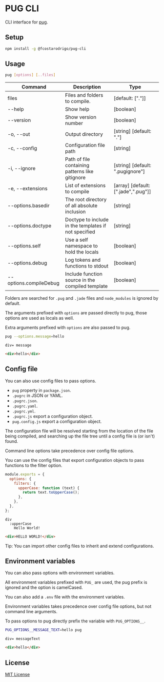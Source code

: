 # PUG CLI

CLI interface for [pug](https://pugjs.org/).

## Setup

```bash
npm install -g @fcostarodrigo/pug-cli
```

## Usage

```bash
pug [options] [..files]
```

| Command                | Description                                          | Type                                |
| ---------------------- | ---------------------------------------------------- | ----------------------------------- |
| files                  | Files and folders to compile.                        | [default: ["."]]                    |
| --help                 | Show help                                            | [boolean]                           |
| --version              | Show version number                                  | [boolean]                           |
| -o, --out              | Output directory                                     | [string] [default: "."]             |
| -c, --config           | Configuration file path                              | [string]                            |
| -i, --ignore           | Path of file containing patterns like gitignore      | [string] [default: ".pugignore"]    |
| -e, --extensions       | List of extensions to compile                        | [array] [default: [".jade",".pug"]] |
| --options.basedir      | The root directory of all absolute inclusion         | [string]                            |
| --options.doctype      | Doctype to include in the templates if not specified | [string]                            |
| --options.self         | Use a self namespace to hold the locals              | [boolean]                           |
| --options.debug        | Log tokens and functions to stdout                   | [boolean]                           |
| --options.compileDebug | Include function source in the compiled template     | [boolean]                           |

Folders are searched for `.pug` and `.jade` files and `node_modules` is ignored by default.

The arguments prefixed with `options` are passed directly to pug, those options are used as locals as well.

Extra arguments prefixed with `options` are also passed to pug.

```bash
pug --options.message=hello
```

```pug
div= message
```

```html
<div>hello</div>
```

## Config file

You can also use config files to pass options.

- `pug` property in `package.json`.
- `.pugrc` in JSON or YAML.
- `.pugrc.json`.
- `.pugrc.yaml`.
- `.pugrc.yml`.
- `.pugrc.js` export a configuration object.
- `pug.config.js` export a configuration object.

The configuration file will be resolved starting from the location of the file being compiled, and searching up the file tree until a config file is (or isn't) found.

Command line options take precedence over config file options.

You can use the config files that export configuration objects to pass functions to the filter option.

```js
module.exports = {
  options: {
    filters: {
      upperCase: function (text) {
        return text.toUpperCase();
      },
    },
  },
};
```

```pug
div
  :upperCase
    Hello World!
```

```html
<div>HELLO WORLD!</div>
```

Tip: You can import other config files to inherit and extend configurations.

## Environment variables

You can also pass options with environment variables.

All environment variables prefixed with `PUG_` are used, the pug prefix is ignored and the option is camelCased.

You can also add a `.env` file with the environment variables.

Environment variables takes precedence over config file options, but not command line arguments.

To pass options to pug directly prefix the variable with `PUG_OPTIONS__`.

```bash
PUG_OPTIONS__MESSAGE_TEXT=hello pug
```

```pug
div= messageText
```

```html
<div>hello</div>
```

## License

[MIT License](http://www.opensource.org/licenses/mit-license.php)
